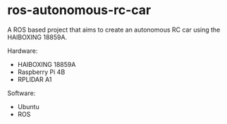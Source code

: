 # ros-autonomous-rc-car
A ROS based project that aims to create an autonomous RC car using the HAIBOXING 18859A. 

Hardware:
- HAIBOXING 18859A
- Raspberry Pi 4B
- RPLIDAR A1

Software:
- Ubuntu
- ROS  
